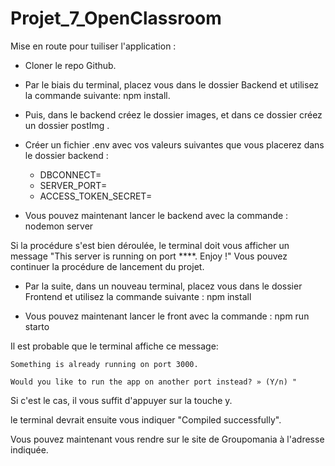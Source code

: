 # Projet_7_OpenClassroom

Mise en route pour tuiliser l'application :

* Cloner le repo Github.

* Par le biais du terminal, placez vous dans le dossier Backend et utilisez la commande suivante: npm install.

* Puis, dans le backend créez le dossier images, et dans ce dossier créez un dossier postImg  .

* Créer un fichier .env avec vos valeurs suivantes que vous placerez dans le dossier backend : 

    * DBCONNECT=
    * SERVER_PORT=
    * ACCESS_TOKEN_SECRET=


* Vous pouvez maintenant lancer le backend avec la commande : nodemon server

Si la procédure s'est bien déroulée, le terminal doit vous afficher un message "This server is running on port ****. Enjoy !"
Vous pouvez continuer la procédure de lancement du projet.

* Par la suite, dans un nouveau terminal, placez vous dans le dossier Frontend et utilisez la commande suivante : npm install
 
* Vous pouvez maintenant lancer le front avec la commande : npm run starto

Il est probable que le terminal affiche ce message:

    Something is already running on port 3000.

    Would you like to run the app on another port instead? » (Y/n) "

Si c'est le cas, il vous suffit d'appuyer sur la touche y.

le terminal devrait ensuite vous indiquer "Compiled successfully".

Vous pouvez maintenant vous rendre sur le site de Groupomania à l'adresse indiquée.


